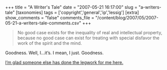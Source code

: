 +++
title = "A Writer's Tale"
date = "2007-05-21 16:17:00"
slug = "a-writers-tale"
[taxonomies]
tags = ['copyright','general','ip','lessig']
[extra]
show_comments = "false"
comments_file = "/content/blog/2007/05/2007-05-21-a-writers-tale-comments.csv"
+++

> No good case exists for the inequality of real and intellectual property, because no good case can exist for treating with special disfavor the work of the spirit and the mind.

Goodness. Well, I…it’s. I mean, I just. Goodness.

[I’m glad someone else has done the legwork for me here.](http://www.lessig.org/blog/archives/003781.shtml)
